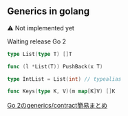 ## Generics in golang

:warning: Not implemented yet

Waiting release Go 2

```go
type List(type T) []T

func (l *List(T)) PushBack(x T)

type IntList = List(int) // typealias

func Keys(type K, V)(m map[K]V) []K
```

[Go 2のgenerics/contract簡易まとめ](https://qiita.com/lufia/items/242d25e8c93d88e22a2e)
